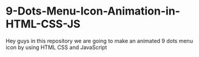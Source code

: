 # 9-Dots-Menu-Icon-Animation-in-HTML-CSS-JS
Hey guys in this repository we are going to make an animated 9 dots menu icon by using HTML CSS and JavaScript
